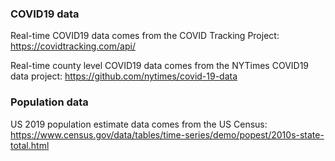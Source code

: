 ### COVID19 data

Real-time COVID19 data comes from the COVID Tracking Project: https://covidtracking.com/api/

Real-time county level COVID19 data comes from the NYTimes COVID19 data project: https://github.com/nytimes/covid-19-data

### Population data

US 2019 population estimate data comes from the US Census: https://www.census.gov/data/tables/time-series/demo/popest/2010s-state-total.html
